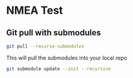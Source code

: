 # NMEA Test 

## Git pull with submodules

```bash
git pull --recurse-submodules
```

This will pull the submodules into your local repo

```bash
git submodule update --init --recursive
```
